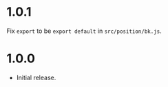 # 1.0.1

Fix `export` to be `export default` in `src/position/bk.js`.


# 1.0.0

* Initial release.

